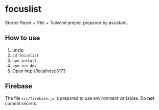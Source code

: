 # focuslist

Starter React + Vite + Tailwind project prepared by assistant.

## How to use

1. unzip
2. `cd focuslist`
3. `npm install`
4. `npm run dev`
5. Open http://localhost:5173

## Firebase

The file `src/firebase.js` is prepared to use environment variables. Do **not** commit secrets.
